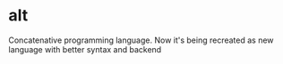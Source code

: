 # alt
Concatenative programming language.
Now it's being recreated as new language with better syntax and backend
